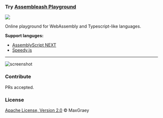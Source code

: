 ### Try [Assembleash Playground](https://maxgraey.github.io/Assembleash/#AssemblyScript)

[![](https://tokei.rs/b1/github/MaxGraey/Assembleash?style=flat-square)](https://github.com/MaxGraey/Assembleash)

Online playground for WebAssembly and Typescript-like languages.

**Support languges:**

- [AssemblyScript NEXT](https://maxgraey.github.io/Assembleash/#AssemblyScript)
- [Speedy.js](https://maxgraey.github.io/Assembleash/#Speedy.js)

---


![screenshot](https://www.dropbox.com/s/36mexi7cjc7zvhg/assembleash-screenshot.jpg?raw=1)

### Contribute
PRs accepted.

### License
[Apache License, Version 2.0](https://opensource.org/licenses/Apache-2.0) © MaxGraey
